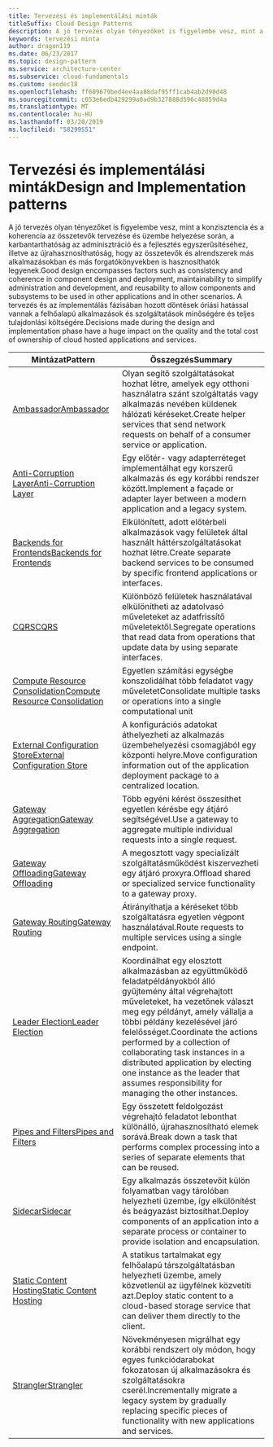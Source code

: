 ```yaml
---
title: Tervezési és implementálási minták
titleSuffix: Cloud Design Patterns
description: A jó tervezés olyan tényezőket is figyelembe vesz, mint a konzisztencia és a koherencia az összetevők tervezése és üzembe helyezése során, a karbantarthatóság az adminisztráció és a fejlesztés egyszerűsítéséhez, illetve az újrahasznosíthatóság, hogy az összetevők és alrendszerek más alkalmazásokban és más forgatókönyvekben is hasznosíthatók legyenek. A tervezés és az implementálás fázisában hozott döntések óriási hatással vannak a felhőalapú alkalmazások és szolgáltatások minőségére és teljes tulajdonlási költségére.
keywords: tervezési minta
author: dragon119
ms.date: 06/23/2017
ms.topic: design-pattern
ms.service: architecture-center
ms.subservice: cloud-fundamentals
ms.custom: seodec18
ms.openlocfilehash: ff609679bed4ee4aa88daf95ff1cab4ab2d90d48
ms.sourcegitcommit: c053e6edb429299a0ad9b327888d596c48859d4a
ms.translationtype: MT
ms.contentlocale: hu-HU
ms.lasthandoff: 03/20/2019
ms.locfileid: "58299551"
---
```

# <a name="design-and-implementation-patterns"></a><span data-ttu-id="c0e53-105">Tervezési és implementálási minták</span><span class="sxs-lookup"><span data-stu-id="c0e53-105">Design and Implementation patterns</span></span>

<span data-ttu-id="c0e53-106">A jó tervezés olyan tényezőket is figyelembe vesz, mint a konzisztencia és a koherencia az összetevők tervezése és üzembe helyezése során, a karbantarthatóság az adminisztráció és a fejlesztés egyszerűsítéséhez, illetve az újrahasznosíthatóság, hogy az összetevők és alrendszerek más alkalmazásokban és más forgatókönyvekben is hasznosíthatók legyenek.</span><span class="sxs-lookup"><span data-stu-id="c0e53-106">Good design encompasses factors such as consistency and coherence in component design and deployment, maintainability to simplify administration and development, and reusability to allow components and subsystems to be used in other applications and in other scenarios.</span></span> <span data-ttu-id="c0e53-107">A tervezés és az implementálás fázisában hozott döntések óriási hatással vannak a felhőalapú alkalmazások és szolgáltatások minőségére és teljes tulajdonlási költségére.</span><span class="sxs-lookup"><span data-stu-id="c0e53-107">Decisions made during the design and implementation phase have a huge impact on the quality and the total cost of ownership of cloud hosted applications and services.</span></span>

|                                <span data-ttu-id="c0e53-108">Mintázat</span><span class="sxs-lookup"><span data-stu-id="c0e53-108">Pattern</span></span>                                 |                                                                                                      <span data-ttu-id="c0e53-109">Összegzés</span><span class="sxs-lookup"><span data-stu-id="c0e53-109">Summary</span></span>                                                                                                       |
|------------------------------------------------------------------------|--------------------------------------------------------------------------------------------------------------------------------------------------------------------------------------------------------------------|
|                     [<span data-ttu-id="c0e53-110">Ambassador</span><span class="sxs-lookup"><span data-stu-id="c0e53-110">Ambassador</span></span>](../ambassador.md)                     |                                                         <span data-ttu-id="c0e53-111">Olyan segítő szolgáltatásokat hozhat létre, amelyek egy otthoni használatra szánt szolgáltatás vagy alkalmazás nevében küldenek hálózati kéréseket.</span><span class="sxs-lookup"><span data-stu-id="c0e53-111">Create helper services that send network requests on behalf of a consumer service or application.</span></span>                                                          |
|          [<span data-ttu-id="c0e53-112">Anti-Corruption Layer</span><span class="sxs-lookup"><span data-stu-id="c0e53-112">Anti-Corruption Layer</span></span>](../anti-corruption-layer.md)          |                                                               <span data-ttu-id="c0e53-113">Egy előtér- vagy adapterréteget implementálhat egy korszerű alkalmazás és egy korábbi rendszer között.</span><span class="sxs-lookup"><span data-stu-id="c0e53-113">Implement a façade or adapter layer between a modern application and a legacy system.</span></span>                                                                |
|         [<span data-ttu-id="c0e53-114">Backends for Frontends</span><span class="sxs-lookup"><span data-stu-id="c0e53-114">Backends for Frontends</span></span>](../backends-for-frontends.md)         |                                                          <span data-ttu-id="c0e53-115">Elkülönített, adott előtérbeli alkalmazások vagy felületek által használt háttérszolgáltatásokat hozhat létre.</span><span class="sxs-lookup"><span data-stu-id="c0e53-115">Create separate backend services to be consumed by specific frontend applications or interfaces.</span></span>                                                          |
|                           [<span data-ttu-id="c0e53-116">CQRS</span><span class="sxs-lookup"><span data-stu-id="c0e53-116">CQRS</span></span>](../cqrs.md)                           |                                                         <span data-ttu-id="c0e53-117">Különböző felületek használatával elkülönítheti az adatolvasó műveleteket az adatfrissítő műveletektől.</span><span class="sxs-lookup"><span data-stu-id="c0e53-117">Segregate operations that read data from operations that update data by using separate interfaces.</span></span>                                                         |
| [<span data-ttu-id="c0e53-118">Compute Resource Consolidation</span><span class="sxs-lookup"><span data-stu-id="c0e53-118">Compute Resource Consolidation</span></span>](../compute-resource-consolidation.md) |                                                                     <span data-ttu-id="c0e53-119">Egyetlen számítási egységbe konszolidálhat több feladatot vagy műveletet</span><span class="sxs-lookup"><span data-stu-id="c0e53-119">Consolidate multiple tasks or operations into a single computational unit</span></span>                                                                      |
|   [<span data-ttu-id="c0e53-120">External Configuration Store</span><span class="sxs-lookup"><span data-stu-id="c0e53-120">External Configuration Store</span></span>](../external-configuration-store.md)   |                                                        <span data-ttu-id="c0e53-121">A konfigurációs adatokat áthelyezheti az alkalmazás üzembehelyezési csomagjából egy központi helyre.</span><span class="sxs-lookup"><span data-stu-id="c0e53-121">Move configuration information out of the application deployment package to a centralized location.</span></span>                                                         |
|            [<span data-ttu-id="c0e53-122">Gateway Aggregation</span><span class="sxs-lookup"><span data-stu-id="c0e53-122">Gateway Aggregation</span></span>](../gateway-aggregation.md)            |                                                                   <span data-ttu-id="c0e53-123">Több egyéni kérést összesíthet egyetlen kérésbe egy átjáró segítségével.</span><span class="sxs-lookup"><span data-stu-id="c0e53-123">Use a gateway to aggregate multiple individual requests into a single request.</span></span>                                                                   |
|             [<span data-ttu-id="c0e53-124">Gateway Offloading</span><span class="sxs-lookup"><span data-stu-id="c0e53-124">Gateway Offloading</span></span>](../gateway-offloading.md)             |                                                                      <span data-ttu-id="c0e53-125">A megosztott vagy specializált szolgáltatásműködést kiszervezheti egy átjáró proxyra.</span><span class="sxs-lookup"><span data-stu-id="c0e53-125">Offload shared or specialized service functionality to a gateway proxy.</span></span>                                                                       |
|                [<span data-ttu-id="c0e53-126">Gateway Routing</span><span class="sxs-lookup"><span data-stu-id="c0e53-126">Gateway Routing</span></span>](../gateway-routing.md)                |                                                                            <span data-ttu-id="c0e53-127">Átirányíthatja a kéréseket több szolgáltatásra egyetlen végpont használatával.</span><span class="sxs-lookup"><span data-stu-id="c0e53-127">Route requests to multiple services using a single endpoint.</span></span>                                                                            |
|                [<span data-ttu-id="c0e53-128">Leader Election</span><span class="sxs-lookup"><span data-stu-id="c0e53-128">Leader Election</span></span>](../leader-election.md)                | <span data-ttu-id="c0e53-129">Koordinálhat egy elosztott alkalmazásban az együttműködő feladatpéldányokból álló gyűjtemény által végrehajtott műveleteket, ha vezetőnek választ meg egy példányt, amely vállalja a többi példány kezelésével járó felelősséget.</span><span class="sxs-lookup"><span data-stu-id="c0e53-129">Coordinate the actions performed by a collection of collaborating task instances in a distributed application by electing one instance as the leader that assumes responsibility for managing the other instances.</span></span> |
|              [<span data-ttu-id="c0e53-130">Pipes and Filters</span><span class="sxs-lookup"><span data-stu-id="c0e53-130">Pipes and Filters</span></span>](../pipes-and-filters.md)              |                                                     <span data-ttu-id="c0e53-131">Egy összetett feldolgozást végrehajtó feladatot lebonthat különálló, újrahasznosítható elemek sorává.</span><span class="sxs-lookup"><span data-stu-id="c0e53-131">Break down a task that performs complex processing into a series of separate elements that can be reused.</span></span>                                                      |
|                        [<span data-ttu-id="c0e53-132">Sidecar</span><span class="sxs-lookup"><span data-stu-id="c0e53-132">Sidecar</span></span>](../sidecar.md)                        |                                                  <span data-ttu-id="c0e53-133">Egy alkalmazás összetevőit külön folyamatban vagy tárolóban helyezheti üzembe, így elkülönítést és beágyazást biztosíthat.</span><span class="sxs-lookup"><span data-stu-id="c0e53-133">Deploy components of an application into a separate process or container to provide isolation and encapsulation.</span></span>                                                  |
|         [<span data-ttu-id="c0e53-134">Static Content Hosting</span><span class="sxs-lookup"><span data-stu-id="c0e53-134">Static Content Hosting</span></span>](../static-content-hosting.md)         |                                                        <span data-ttu-id="c0e53-135">A statikus tartalmakat egy felhőalapú társzolgáltatásban helyezheti üzembe, amely közvetlenül az ügyfélnek közvetíti azt.</span><span class="sxs-lookup"><span data-stu-id="c0e53-135">Deploy static content to a cloud-based storage service that can deliver them directly to the client.</span></span>                                                        |
|                      [<span data-ttu-id="c0e53-136">Strangler</span><span class="sxs-lookup"><span data-stu-id="c0e53-136">Strangler</span></span>](../strangler.md)                      |                                         <span data-ttu-id="c0e53-137">Növekményesen migrálhat egy korábbi rendszert oly módon, hogy egyes funkciódarabokat fokozatosan új alkalmazásokra és szolgáltatásokra cserél.</span><span class="sxs-lookup"><span data-stu-id="c0e53-137">Incrementally migrate a legacy system by gradually replacing specific pieces of functionality with new applications and services.</span></span>                                          |
